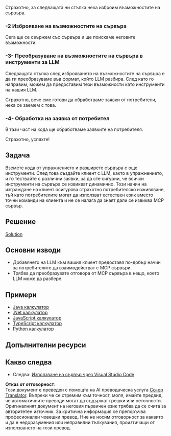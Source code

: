 <!--
CO_OP_TRANSLATOR_METADATA:
{
  "original_hash": "904b689eda5a68cbafe656d53f9787c7",
  "translation_date": "2025-06-17T18:53:11+00:00",
  "source_file": "03-GettingStarted/03-llm-client/README.md",
  "language_code": "bg"
}
-->
Страхотно, за следващата ни стъпка нека изброим възможностите на сървъра.

### -2 Изброяване на възможностите на сървъра

Сега ще се свържем със сървъра и ще поискаме неговите възможности:

### -3- Преобразуване на възможностите на сървъра в инструменти за LLM

Следващата стъпка след изброяването на възможностите на сървъра е да ги преобразуваме във формат, който LLM разбира. След като го направим, можем да предоставим тези възможности като инструменти на нашия LLM.

Страхотно, вече сме готови да обработваме заявки от потребители, нека се заемем с това.

### -4- Обработка на заявка от потребител

В тази част на кода ще обработваме заявките на потребителя.

Страхотно, успяхте!

## Задача

Вземете кода от упражнението и разширете сървъра с още инструменти. След това създайте клиент с LLM, както в упражнението, и го тествайте с различни заявки, за да сте сигурни, че всички инструменти на сървъра се извикват динамично. Този начин на изграждане на клиент осигурява страхотно потребителско изживяване, тъй като потребителите могат да използват естествен език вместо точни команди на клиента и не се налага да знаят дали се извиква MCP сървър.

## Решение

[Solution](/03-GettingStarted/03-llm-client/solution/README.md)

## Основни изводи

- Добавянето на LLM към вашия клиент предоставя по-добър начин за потребителите да взаимодействат с MCP сървъри.
- Трябва да преобразувате отговора от MCP сървъра в нещо, което LLM може да разбере.

## Примери

- [Java калкулатор](../samples/java/calculator/README.md)
- [.Net калкулатор](../../../../03-GettingStarted/samples/csharp)
- [JavaScript калкулатор](../samples/javascript/README.md)
- [TypeScript калкулатор](../samples/typescript/README.md)
- [Python калкулатор](../../../../03-GettingStarted/samples/python)

## Допълнителни ресурси

## Какво следва

- Следва: [Използване на сървър чрез Visual Studio Code](/03-GettingStarted/04-vscode/README.md)

**Отказ от отговорност**:  
Този документ е преведен с помощта на AI преводаческа услуга [Co-op Translator](https://github.com/Azure/co-op-translator). Въпреки че се стремим към точност, моля, имайте предвид, че автоматичните преводи могат да съдържат грешки или неточности. Оригиналният документ на неговия първичен език трябва да се счита за авторитетен източник. За критична информация се препоръчва професионален човешки превод. Ние не носим отговорност за каквито и да е недоразумения или неправилни тълкувания, произтичащи от използването на този превод.